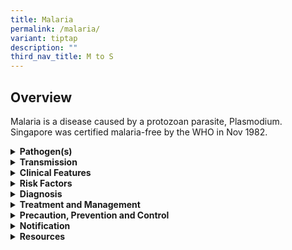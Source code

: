```yaml
---
title: Malaria
permalink: /malaria/
variant: tiptap
description: ""
third_nav_title: M to S
---
```

<h2>Overview</h2>
<p>Malaria is a disease caused by a protozoan parasite, Plasmodium. Singapore
was certified malaria-free by the WHO in Nov 1982.&nbsp;</p>
<div data-type="detailGroup" class="isomer-accordion isomer-accordion-white">
<details class="isomer-details">
<summary><strong>Pathogen(s)</strong>
</summary>
<div data-type="detailsContent" class="isomer-details-content">
<p>Four different <em>Plasmodium</em> spe<em>cies: P. falciparum, P. vivax, P. ovale&nbsp;</em>and&nbsp;<em>P. malariae.</em>
</p>
<p>In recent years,&nbsp;<em>P knowlesi,&nbsp;</em>a parasite of Old-World
monkeys has been identified as the fifth major human malaria parasite.
It is an emerging infection in SE Asia and is capable of causing serious
life-threatening complications and death in a minority of cases.</p>
</div>
</details>
<details class="isomer-details">
<summary><strong>Transmission</strong>
</summary>
<div data-type="detailsContent" class="isomer-details-content">
<ul data-tight="true" class="tight">
<li>
<p>Transmitted via bite of infective Anopheles mosquito. Transmission can
also occur vertically (mother-to-child), via contaminated blood transfusion
or organ transplant.</p>
</li>
<li>
<p>Incubation period: Ranges from 7 – 30 days (varies by species)</p>
<ul data-tight="true" class="tight">
<li>
<p><em>P. falciparum</em>: 9 – 14 days</p>
</li>
<li>
<p><em>P. vivax</em> and <em>P. ovale</em>: 12 – 18 days<em> </em>(up to 6
– 12 months for some<em> P. vivax </em>strains)</p>
</li>
<li>
<p><em>P. malariae</em>: 18 – 40 days</p>
</li>
<li>
<p><em>P. knowlesi</em>: 9 – 12 days</p>
</li>
</ul>
</li>
<li>
<p>Infectious period: Infectious to mosquitoes as long as parasites (infective
gametocytes) are present in the blood</p>
</li>
</ul>
</div>
</details>
<details class="isomer-details">
<summary><strong>Clinical Features</strong>
</summary>
<div data-type="detailsContent" class="isomer-details-content">
<p><strong>Symptoms</strong>
</p>
<ul data-tight="true" class="tight">
<li>
<p>Fever, chills, rigors</p>
</li>
</ul>
<p><strong>Signs</strong>
</p>
<ul data-tight="true" class="tight">
<li>
<p>Hepatosplenomegaly sometimes present</p>
</li>
</ul>
<p><strong>Severe falciparum malaria</strong>
</p>
<p>Defined by presence of any of the following features:</p>
<ul data-tight="true" class="tight">
<li>
<p>Clinical</p>
<ul data-tight="true" class="tight">
<li>
<p>impaired consciousness or unrousable coma</p>
</li>
<li>
<p>prostration, i.e. generalized weakness so that the patient is unable to
walk or sit up without assistance</p>
</li>
<li>
<p>failure to feed</p>
</li>
<li>
<p>multiple convulsions – more than two episodes in 24 h</p>
</li>
<li>
<p>deep breathing, respiratory distress (acidotic breathing)</p>
</li>
<li>
<p>circulatory collapse or shock, systolic blood pressure &lt; 70 mm Hg in
adults and &lt; 50 mm Hg in children</p>
</li>
<li>
<p>clinical jaundice plus evidence of other vital organ dysfunction</p>
</li>
<li>
<p>haemoglobinuria</p>
</li>
<li>
<p>abnormal spontaneous bleeding</p>
</li>
<li>
<p>pulmonary oedema (radiological)</p>
</li>
</ul>
</li>
<li>
<p>Laboratory</p>
<ul data-tight="true" class="tight">
<li>
<p>hypoglycaemia (blood glucose &lt; 2.2 mmol/l or &lt; 40 mg/dl)</p>
</li>
<li>
<p>metabolic acidosis (plasma bicarbonate &lt; 15 mmol/l)</p>
</li>
<li>
<p>severe normocytic anaemia (Hb &lt; 5 g/dl, packed cell volume &lt; 15%)</p>
</li>
<li>
<p>haemoglobinuria</p>
</li>
<li>
<p>hyperparasitaemia (&gt; 2%/100 000/μl in low intensity transmission areas
or &gt; 5% or 250 000/μl in areas of high stable malaria transmission intensity)</p>
</li>
<li>
<p>hyperlactataemia (lactate &gt; 5 mmol/l)</p>
</li>
<li>
<p>renal impairment (serum creatinine &gt; 265 μmol/l)</p>
</li>
</ul>
</li>
</ul>
</div>
</details>
<details class="isomer-details">
<summary><strong>Risk Factors</strong>
</summary>
<div data-type="detailsContent" class="isomer-details-content">
<p>Living in/ travelling to malaria-affected areas.</p>
</div>
</details>
<details class="isomer-details">
<summary><strong>Diagnosis</strong>
</summary>
<div data-type="detailsContent" class="isomer-details-content">
<ul data-tight="true" class="tight">
<li>
<p>Examination of thick and thin blood films (repeat 12 hourly for 48 hours
if the diagnosis is considered likely and initial films are negative).</p>
</li>
<li>
<p>Rapid diagnostic tests (RDTs) offer a useful alternative to microscopy
in situations where reliable microscopic diagnosis is not available</p>
</li>
</ul>
</div>
</details>
<details class="isomer-details">
<summary><strong>Treatment and Management</strong>
</summary>
<div data-type="detailsContent" class="isomer-details-content">
<ul data-tight="true" class="tight">
<li>
<p>Cases should be treated in hospital until parasitaemia has cleared.</p>
</li>
<li>
<p>Non-falciparum malaria: chloroquine 600 mg stat, then 300 mg X 3 daily
doses. Primaquine 15mg daily for 2 weeks to eliminate hepatic stage (check
G6PD levels first).</p>
</li>
<li>
<p>Falciparum malaria, mild: Artemisinin-based combination therapies preferred.
Alternative choice is oral quinine 600 mg tds for 7 days, together with
doxycycline 100 mg bd for 7 days.</p>
</li>
<li>
<p>Falciparum malaria, severe (as defined above): a medical emergency. Treatment
is urgent and experience with severe malaria is essential. Intravenous
(IV) artesunate plus clindamycin&nbsp;<em>or&nbsp;</em>doxycycline is treatment
of choice for severe malaria. Intravenous quinine plus doxycycline is an
alternative.&nbsp; Meticulous fluid management, regular monitoring of blood
sugar and supportive therapy for organ dysfunction as required. Exchange
transfusion may be considered for high parasitaemia with complications,
but the indications and level of parasitaemia are controversial.</p>
</li>
</ul>
</div>
</details>
<details class="isomer-details">
<summary><strong>Precaution, Prevention and Control</strong>
</summary>
<div data-type="detailsContent" class="isomer-details-content">
<ul data-tight="true" class="tight">
<li>
<p>Standard precautions apply in the healthcare setting.</p>
</li>
<li>
<p>For personal protective measures for travellers to endemic areas:</p>
<ul data-tight="true" class="tight">
<li>
<p>Appropriate chemoprophylaxis should be started before travel.</p>
</li>
<li>
<p>Avoid exposure between dusk and dawn as this is when the female anopheline
mosquito is active.</p>
</li>
<li>
<p>Wear long-sleeves light-coloured clothing.</p>
</li>
<li>
<p>Use mosquito repellent containing 10% to 30% DEET.</p>
</li>
<li>
<p>Use mosquito coils.</p>
</li>
<li>
<p>Consider treating clothes with permethrin-based products.</p>
</li>
<li>
<p>Sleep under impregnated mosquito netting and keep to well-screened or
air-conditioned rooms.</p>
</li>
</ul>
</li>
</ul>
</div>
</details>
<details class="isomer-details">
<summary><strong>Notification</strong>
</summary>
<div data-type="detailsContent" class="isomer-details-content">
<ul data-tight="true" class="tight">
<li>
<p>Who should notify:</p>
<ul data-tight="true" class="tight">
<li>
<p>Medical practitioners and laboratories</p>
</li>
</ul>
</li>
<li>
<p>When to notify:</p>
<ul data-tight="true" class="tight">
<li>
<p>On clinical suspicion/ laboratory confirmation</p>
</li>
</ul>
</li>
<li>
<p>How to notify</p>
<ul data-tight="true" class="tight">
<li>
<p>Submit MD131 Notification of Infectious Diseases Form via CDLENS (<a rel="noopener noreferrer nofollow" target="_blank">http://www.cdlens.moh.gov.sg</a>)
or fax (6221-5528/38/67)</p>
</li>
</ul>
</li>
<li>
<p>Timeline on notification</p>
<ul data-tight="true" class="tight">
<li>
<p>As soon as possible. No later than 24 hours from the time of diagnosis</p>
</li>
</ul>
</li>
</ul>
</div>
</details>
<details class="isomer-details">
<summary><strong>Resources</strong>
</summary>
<div data-type="detailsContent" class="isomer-details-content">
<p>Please refer to the MOH Weekly Infectious Diseases Bulletin for the numbers
of confirmed malaria cases in Singapore.</p>
</div>
</details>
</div>
<p></p>